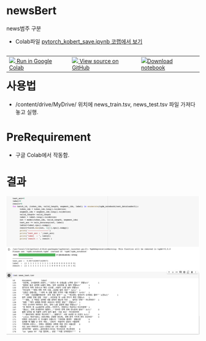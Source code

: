 # newsBert
news범주 구분

* Colab파일
[pytorch_kobert_save.ipynb 코랩에서 보기](https://colab.research.google.com/github/nowage/newsBert/blob/main/pytorch_kobert_save.ipynb)
<html>
<table class="tfo-notebook-buttons" align="left">
<!--   <td>
    <a target="_blank" href="https://www.tensorflow.org/tutorials/text/word_embeddings">
    <img src="https://www.tensorflow.org/images/tf_logo_32px.png" />
    View on TensorFlow.org</a>
  </td> -->
  <td>
    <a target="_blank" href="https://colab.research.google.com/github/nowage/newsBert/blob/main/pytorch_kobert_train_test.ipynb.ipynb">
    <img src="https://www.tensorflow.org/images/colab_logo_32px.png" />
    Run in Google Colab</a>
  </td>
  <td>
    <a target="_blank" href="https://github.com/nowage/newsBert/blob/main/pytorch_kobert_train_test.ipynb">
    <img src="https://www.tensorflow.org/images/GitHub-Mark-32px.png" />
    View source on GitHub</a>
  </td>
  <td>
    <a href="https://raw.githubusercontent.com/nowage/newsBert/main/pytorch_kobert_train_test.ipynb"><img src="https://www.tensorflow.org/images/download_logo_32px.png" />Download notebook</a>
  </td>
</table>
<br>
</html>

---
# 사용법
* /content/drive/MyDrive/ 위치에 news_train.tsv, news_test.tsv 파일 가져다 놓고 실행.


# PreRequirement
* 구글 Colab에서 작동함.


# 결과
![](result.png)
<!--stackedit_data:
eyJoaXN0b3J5IjpbMTQ1NTM1MzAzMiw2ODc1OTEwMjAsLTEzOD
QwMTQ0NDIsMTQ2OTE3NTUzLC0yNDU4NDg0NDVdfQ==
-->